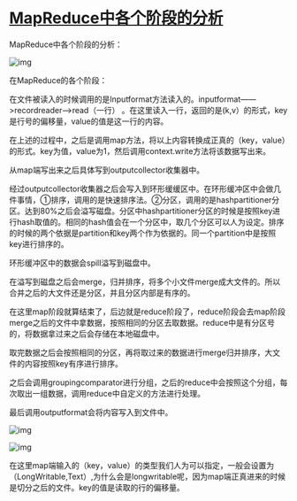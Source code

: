 # [MapReduce中各个阶段的分析](https://blog.csdn.net/wyqwilliam/article/details/84669579)

MapReduce中各个阶段的分析：

![img](https://img-blog.csdnimg.cn/20181201150922771.jpg?x-oss-process=image/watermark,type_ZmFuZ3poZW5naGVpdGk,shadow_10,text_aHR0cHM6Ly9ibG9nLmNzZG4ubmV0L3d5cXdpbGxpYW0=,size_16,color_FFFFFF,t_70)

在MapReduce的各个阶段：

在文件被读入的时候调用的是Inputformat方法读入的。inputformat——>recordreader——>read（一行） 。在这里读入一行，返回的是(k,v）的形式，key是行号的偏移量，value的值是这一行的内容。

在上述的过程中，之后是调用map方法，将以上内容转换成正真的（key，value）的形式。key为值，value为1，然后调用context.write方法将该数据写出来。

从map端写出来之后具体写到outputcollector收集器中。

经过outputcollector收集器之后会写入到环形缓缓区中。在环形缓冲区中会做几件事情，①排序，调用的是快速排序法。②分区，调用的是hashpartitioner分区。达到80%之后会溢写磁盘。分区中hashpartitioner分区的时候是按照key进行hash取值的。相同的hash值会在一个分区中，取几个分区可以人为设定。排序的时候的两个依据是partition和key两个作为依据的。同一个partition中是按照key进行排序的。

环形缓冲区中的数据会spill溢写到磁盘中。

在溢写到磁盘之后会merge，归并排序，将多个小文件merge成大文件的。所以合并之后的大文件还是分区，并且分区内部是有序的。

在这里map阶段就算结束了，后边就是reduce阶段了，reduce阶段会去map阶段merge之后的文件中拿数据，按照相同的分区去取数据。reduce中是有分区号的，将数据拿过来之后会存储在本地磁盘中。

取完数据之后会按照相同的分区，再将取过来的数据进行merge归并排序，大文件的内容按照key有序进行排序。

之后会调用groupingcomparator进行分组，之后的reduce中会按照这个分组，每次取出一组数据，调用reduce中自定义的方法进行处理。

最后调用outputformat会将内容写入到文件中。

![img](https://img-blog.csdnimg.cn/20181201170821184.png?x-oss-process=image/watermark,type_ZmFuZ3poZW5naGVpdGk,shadow_10,text_aHR0cHM6Ly9ibG9nLmNzZG4ubmV0L3d5cXdpbGxpYW0=,size_16,color_FFFFFF,t_70)

![img](https://img-blog.csdnimg.cn/20181201172318218.png)

 

在这里map端输入的（key，value）的类型我们人为可以指定，一般会设置为（LongWritable,Text）,为什么会是longwritable呢，因为map端正真进来的时候是切分之后的文件。key的值是读取的行的偏移量。 
